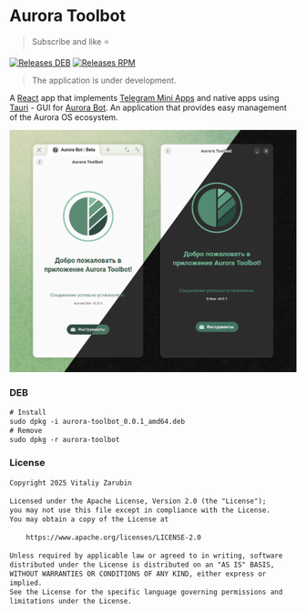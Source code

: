 # Aurora Toolbot

> Subscribe and like ⭐

[![Releases DEB](https://img.shields.io/badge/dynamic/json?url=https://api.github.com/repos/keygenqt/aurora-toolbot/releases/latest&query=assets[0][download_count]&label=Releases%20DEB&color=BE8731&logo=github&prefix=0.0.5%20(&suffix=))](https://github.com/keygenqt/aurora-toolbot/releases)
[![Releases RPM](https://img.shields.io/badge/dynamic/json?url=https://api.github.com/repos/keygenqt/aurora-toolbot/releases/latest&query=assets[1][download_count]&label=Releases%20RPM&color=040404&logo=github&prefix=0.0.5%20(&suffix=))](https://github.com/keygenqt/aurora-toolbot/releases)

> The application is under development.

A [React](https://react.dev/) app that implements [Telegram Mini Apps](https://core.telegram.org/bots/webapps) and native apps using [Tauri](https://v2.tauri.app/) - GUI for [Aurora Bot](https://github.com/keygenqt/aurora-bot). An application that provides easy management of the Aurora OS ecosystem.

![preview](data/preview.png)

### DEB

```shell
# Install
sudo dpkg -i aurora-toolbot_0.0.1_amd64.deb
# Remove
sudo dpkg -r aurora-toolbot
```

### License

```
Copyright 2025 Vitaliy Zarubin

Licensed under the Apache License, Version 2.0 (the "License");
you may not use this file except in compliance with the License.
You may obtain a copy of the License at

    https://www.apache.org/licenses/LICENSE-2.0

Unless required by applicable law or agreed to in writing, software
distributed under the License is distributed on an "AS IS" BASIS,
WITHOUT WARRANTIES OR CONDITIONS OF ANY KIND, either express or implied.
See the License for the specific language governing permissions and
limitations under the License.
```
